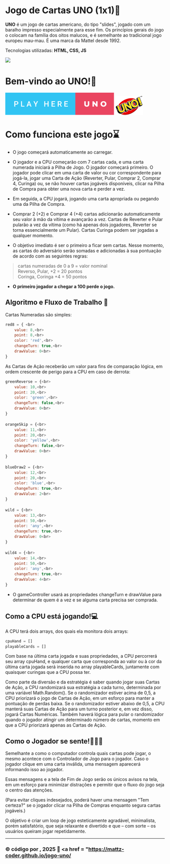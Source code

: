 # Jogo de Cartas UNO (1x1):flower_playing_cards:
**UNO** é um jogo de cartas americano, do tipo "slides", jogado com um baralho impresso especialmente para esse fim. Os princípios gerais do jogo o colocam na família dos oitos malucos, e é semelhante ao tradicional jogo europeu mau-mau. É uma marca da Mattel desde 1992.

Tecnologias utilizadas: **HTML, CSS, JS**

<img src="head.png">

# Bem-vindo ao UNO!:peanuts:
[![forthebadge play-here-uno](play-here-uno.svg)](https://abhisheks008.github.io/UNO/) <img src="https://github.com/abhisheks008/UNO/blob/main/images/uno!.png" height="60px">

# Como funciona este jogo:hourglass:

- O jogo começará automaticamente ao carregar.

- O jogador e a CPU começarão com 7 cartas cada, e uma carta numerada iniciará a Pilha de Jogo. O jogador começará primeiro. O jogador pode clicar em uma carta de valor ou cor correspondente para jogá-la, jogar uma Carta de Ação (Reverter, Pular, Comprar 2, Comprar 4, Curinga) ou, se não houver cartas jogáveis ​​disponíveis, clicar na Pilha de Compra para obter uma nova carta e perder a vez.

- Em seguida, a CPU jogará, jogando uma carta apropriada ou pegando uma da Pilha de Compra.

- Comprar 2 (+2) e Comprar 4 (+4) cartas adicionarão automaticamente seu valor à mão da vítima e avançarão a vez. Cartas de Reverter e Pular pularão a vez da vítima (como há apenas dois jogadores, Reverter se torna essencialmente um Pular). Cartas Curinga podem ser jogadas a qualquer momento.

- O objetivo imediato é ser o primeiro a ficar sem cartas. Nesse momento, as cartas do adversário serão somadas e adicionadas à sua pontuação de acordo com as seguintes regras:
>cartas numeradas de 0 a 9 = valor nominal</br>
>Reverso, Pular, +2 = 20 pontos</br>
>Coringa, Coringa +4 = 50 pontos

- **O primeiro jogador a chegar a 100 perde o jogo.**

## Algoritmo e Fluxo de Trabalho :abacus:

Cartas Numeradas são simples:
```js
red8 = { <br>
    value: 8,<br>
    point: 8,<br>
    color: 'red',<br>
    changeTurn: true,<br>
    drawValue: 0<br>
}
```

As Cartas de Ação receberão um valor para fins de comparação lógica, em ordem crescente de perigo para a CPU em caso de derrota:
```js
greenReverse = {<br>
    value: 10,<br>
    point: 20,<br>
    color: 'green',<br>
    changeTurn: false,<br>
    drawValue: 0<br>
}

orangeSkip = {<br>
    value: 11,<br>
    point: 20,<br>
    color: 'yellow',<br>
    changeTurn: false,<br>
    drawValue: 0<br>
}

blueDraw2 = {<br>
    value: 12,<br>
    point: 20,<br>
    color: 'blue',<br>
    changeTurn: true,<br>
    drawValue: 2<br>
}

wild = {<br>
    value: 13,<br>
    point: 50,<br>
    color: 'any',<br>
    changeTurn: true,<br>
    drawValue: 0<br>
}

wild4 = {<br>
    value: 14,<br>
    point: 50,<br>
    color: 'any',<br>
    changeTurn: true,<br>
    drawValue: 4<br>
}
```
- O gameController usará as propriedades changeTurn e drawValue para determinar de quem é a vez e se alguma carta precisa ser comprada.

## Como a CPU está jogando!:computer:
A CPU terá dois arrays, dos quais ela monitora dois arrays:
```js
cpuHand = []
playableCards = []
```

Com base na última carta jogada e suas propriedades, a CPU percorrerá seu array cpuHand, e qualquer carta que corresponda ao valor ou à cor da última carta jogada será inserida no array playableCards, juntamente com quaisquer curingas que a CPU possa ter.

Como parte da diversão e da estratégia é saber quando jogar suas Cartas de Ação, a CPU randomizará sua estratégia a cada turno, determinada por uma variável Math.Random(). Se o randomizador estiver acima de 0,5, a CPU priorizará o jogo de Cartas de Ação, em um esforço para manter a pontuação de perdas baixa. Se o randomizador estiver abaixo de 0,5, a CPU manterá suas Cartas de Ação para um turno posterior e, em vez disso, jogará Cartas Numéricas. Também haverá lógica para pular o randomizador quando o jogador atingir um determinado número de cartas, momento em que a CPU priorizará apenas as Cartas de Ação.

## Como o Jogador se sente!:red_haired_woman::man:
Semelhante a como o computador controla quais cartas pode jogar, o mesmo acontece com o Controlador de Jogo para o jogador. Caso o jogador clique em uma carta inválida, uma mensagem aparecerá informando isso ao jogador.

Essas mensagens e a tela de Fim de Jogo serão os únicos avisos na tela, em um esforço para minimizar distrações e permitir que o fluxo do jogo seja o centro das atenções.

(Para evitar cliques indesejados, poderá haver uma mensagem "Tem certeza?" se o jogador clicar na Pilha de Compras enquanto segura cartas jogáveis.)

O objetivo é criar um loop de jogo esteticamente agradável, minimalista, porém satisfatório, que seja relaxante e divertido e que – com sorte – os usuários queiram jogar repetidamente.

---------------------------------------------

### ©️ código por , 2025 :link: <a href = "https://mattz-coder.github.io/jogo-uno/ </a>

